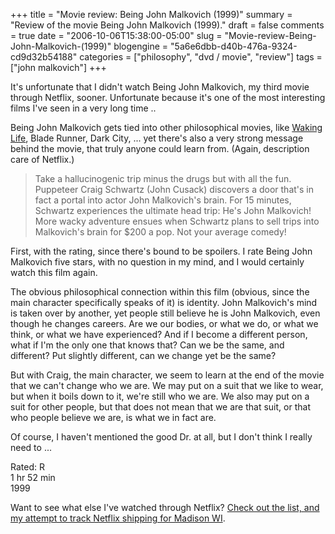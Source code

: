 +++
title = "Movie review: Being John Malkovich (1999)"
summary = "Review of the movie Being John Malkovich (1999)."
draft = false
comments = true
date = "2006-10-06T15:38:00-05:00"
slug = "Movie-review-Being-John-Malkovich-(1999)"
blogengine = "5a6e6dbb-d40b-476a-9324-cd9d32b54188"
categories = ["philosophy", "dvd / movie", "review"]
tags = ["john malkovich"]
+++

<p>
It&#39;s unfortunate that I didn&#39;t watch Being John Malkovich, my third movie through Netflix, sooner.  Unfortunate because it&#39;s one of the most interesting films I&#39;ve seen in a very long time ..<!--more-->
</p>
<p>
Being John Malkovich gets tied into other philosophical movies, like <a href="/waking-life-transcript-with-revisions/">Waking Life</a>, Blade Runner, Dark City, ... yet there&#39;s also a very strong message behind the movie, that truly anyone could learn from.  (Again, description care of Netflix.)
</p>
<blockquote>
	Take a hallucinogenic trip minus the drugs but with all the fun. Puppeteer Craig Schwartz (John Cusack) discovers a door that&#39;s in fact a portal into actor John Malkovich&#39;s brain. For 15 minutes, Schwartz experiences the ultimate head trip: He&#39;s John Malkovich! More wacky adventure ensues when Schwartz plans to sell trips into Malkovich&#39;s brain for $200 a pop. Not your average comedy!
</blockquote>
<p>
First, with the rating, since there&#39;s bound to be spoilers.  I rate Being John Malkovich five stars, with no question in my mind, and I would certainly watch this film again.
</p>
<p>
The obvious philosophical connection within this film (obvious, since the main character specifically speaks of it) is identity.  John Malkovich&#39;s mind is taken over by another, yet people still believe he is John Malkovich, even though he changes careers.  Are we our bodies, or what we do, or what we think, or what we have experienced?  And if I become a different person, what if I&#39;m the only one that knows that?  Can we be the same, and different?  Put slightly different, can we change yet be the same?
</p>
<p>
But with Craig, the main character, we seem to learn at the end of the movie that we can&#39;t change who we are.  We may put on a suit that we like to wear, but when it boils down to it, we&#39;re still who we are.  We also may put on a suit for other people, but that does not mean that we are that suit, or that who people believe we are, is what we in fact are.
</p>
<p>
Of course, I haven&#39;t mentioned the good Dr. at all, but I don&#39;t think I really need to ...
</p>
<p>
Rated: R<br />
1 hr 52 min<br />
1999
</p>
<p>
Want to see what else I&#39;ve watched through Netflix?  <a href="http://strivinglife.net/wordpress/2006/09/26/237/netflix-shipping-for-madison-wi/">Check out the list, and my attempt to track Netflix shipping for Madison WI</a>.
</p>

